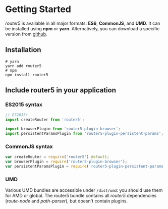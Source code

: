# Getting Started

_router5_ is available in all major formats: **ES6**, **CommonJS**, and **UMD**. It can be installed using **npm** or **yarn**. Alternatively, you can download a specific version from [github](https://github.com/router5/router5/releases).

## Installation

```text
# yarn
yarn add router5
# npm
npm install router5
```

## Include router5 in your application

### ES2015 syntax

```javascript
// ES2015+
import createRouter from 'router5';

import browserPlugin from 'router5-plugin-browser';
import persistentParamsPlugin from 'router5-plugin-persistent-params';
```

### CommonJS syntax

```javascript
var createRouter = require('router5').default;
var browserPlugin = require('router5-plugin-browser');
var persistentParamsPlugin = require('router5-plugin-persistent-params');
```

### UMD

Various UMD bundles are accessible under `/dist/umd`: you should use them for AMD or global. The router5 bundle contains all _router5_ dependencies \(_route-node_ and _path-parser_\), but doesn't contain plugins.

